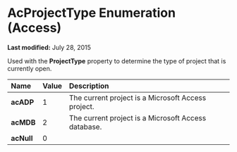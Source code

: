 
# AcProjectType Enumeration (Access)

 **Last modified:** July 28, 2015

Used with the  **ProjectType** property to determine the type of project that is currently open.


|**Name**|**Value**|**Description**|
|:-----|:-----|:-----|
| **acADP**|1|The current project is a Microsoft Access project.|
| **acMDB**|2|The current project is a Microsoft Access database.|
| **acNull**|0||

